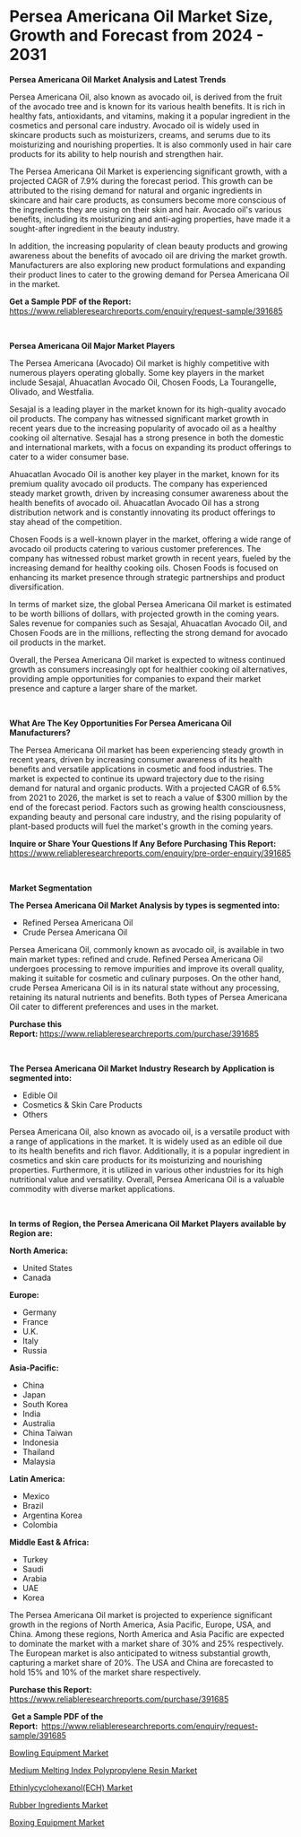 <p><h1>Persea Americana Oil Market Size, Growth and Forecast from 2024 - 2031</h1></p><p><strong>Persea Americana Oil Market Analysis and Latest Trends</strong></p>
<p><p>Persea Americana Oil, also known as avocado oil, is derived from the fruit of the avocado tree and is known for its various health benefits. It is rich in healthy fats, antioxidants, and vitamins, making it a popular ingredient in the cosmetics and personal care industry. Avocado oil is widely used in skincare products such as moisturizers, creams, and serums due to its moisturizing and nourishing properties. It is also commonly used in hair care products for its ability to help nourish and strengthen hair.</p><p>The Persea Americana Oil Market is experiencing significant growth, with a projected CAGR of 7.9% during the forecast period. This growth can be attributed to the rising demand for natural and organic ingredients in skincare and hair care products, as consumers become more conscious of the ingredients they are using on their skin and hair. Avocado oil's various benefits, including its moisturizing and anti-aging properties, have made it a sought-after ingredient in the beauty industry.</p><p>In addition, the increasing popularity of clean beauty products and growing awareness about the benefits of avocado oil are driving the market growth. Manufacturers are also exploring new product formulations and expanding their product lines to cater to the growing demand for Persea Americana Oil in the market.</p></p>
<p><strong>Get a Sample PDF of the Report:&nbsp;</strong> <a href="https://www.reliableresearchreports.com/enquiry/request-sample/391685">https://www.reliableresearchreports.com/enquiry/request-sample/391685</a></p>
<p>&nbsp;</p>
<p><strong>Persea Americana Oil Major Market Players</strong></p>
<p><p>The Persea Americana (Avocado) Oil market is highly competitive with numerous players operating globally. Some key players in the market include Sesajal, Ahuacatlan Avocado Oil, Chosen Foods, La Tourangelle, Olivado, and Westfalia. </p><p>Sesajal is a leading player in the market known for its high-quality avocado oil products. The company has witnessed significant market growth in recent years due to the increasing popularity of avocado oil as a healthy cooking oil alternative. Sesajal has a strong presence in both the domestic and international markets, with a focus on expanding its product offerings to cater to a wider consumer base. </p><p>Ahuacatlan Avocado Oil is another key player in the market, known for its premium quality avocado oil products. The company has experienced steady market growth, driven by increasing consumer awareness about the health benefits of avocado oil. Ahuacatlan Avocado Oil has a strong distribution network and is constantly innovating its product offerings to stay ahead of the competition. </p><p>Chosen Foods is a well-known player in the market, offering a wide range of avocado oil products catering to various customer preferences. The company has witnessed robust market growth in recent years, fueled by the increasing demand for healthy cooking oils. Chosen Foods is focused on enhancing its market presence through strategic partnerships and product diversification. </p><p>In terms of market size, the global Persea Americana Oil market is estimated to be worth billions of dollars, with projected growth in the coming years. Sales revenue for companies such as Sesajal, Ahuacatlan Avocado Oil, and Chosen Foods are in the millions, reflecting the strong demand for avocado oil products in the market. </p><p>Overall, the Persea Americana Oil market is expected to witness continued growth as consumers increasingly opt for healthier cooking oil alternatives, providing ample opportunities for companies to expand their market presence and capture a larger share of the market.</p></p>
<p>&nbsp;</p>
<p><strong>What Are The Key Opportunities For Persea Americana Oil Manufacturers?</strong></p>
<p><p>The Persea Americana Oil market has been experiencing steady growth in recent years, driven by increasing consumer awareness of its health benefits and versatile applications in cosmetic and food industries. The market is expected to continue its upward trajectory due to the rising demand for natural and organic products. With a projected CAGR of 6.5% from 2021 to 2026, the market is set to reach a value of $300 million by the end of the forecast period. Factors such as growing health consciousness, expanding beauty and personal care industry, and the rising popularity of plant-based products will fuel the market's growth in the coming years.</p></p>
<p><strong>Inquire or Share Your Questions If Any Before Purchasing This Report:</strong> <a href="https://www.reliableresearchreports.com/enquiry/pre-order-enquiry/391685">https://www.reliableresearchreports.com/enquiry/pre-order-enquiry/391685</a></p>
<p>&nbsp;</p>
<p><strong>Market Segmentation</strong></p>
<p><strong>The Persea Americana Oil Market Analysis by types is segmented into:</strong></p>
<p><ul><li>Refined Persea Americana Oil</li><li>Crude Persea Americana Oil</li></ul></p>
<p><p>Persea Americana Oil, commonly known as avocado oil, is available in two main market types: refined and crude. Refined Persea Americana Oil undergoes processing to remove impurities and improve its overall quality, making it suitable for cosmetic and culinary purposes. On the other hand, crude Persea Americana Oil is in its natural state without any processing, retaining its natural nutrients and benefits. Both types of Persea Americana Oil cater to different preferences and uses in the market.</p></p>
<p><strong>Purchase this Report:&nbsp;</strong><a href="https://www.reliableresearchreports.com/purchase/391685">https://www.reliableresearchreports.com/purchase/391685</a></p>
<p>&nbsp;</p>
<p><strong>The Persea Americana Oil Market Industry Research by Application is segmented into:</strong></p>
<p><ul><li>Edible Oil</li><li>Cosmetics & Skin Care Products</li><li>Others</li></ul></p>
<p><p>Persea Americana Oil, also known as avocado oil, is a versatile product with a range of applications in the market. It is widely used as an edible oil due to its health benefits and rich flavor. Additionally, it is a popular ingredient in cosmetics and skin care products for its moisturizing and nourishing properties. Furthermore, it is utilized in various other industries for its high nutritional value and versatility. Overall, Persea Americana Oil is a valuable commodity with diverse market applications.</p></p>
<p>&nbsp;</p>
<p><strong>In terms of Region, the Persea Americana Oil Market Players available by Region are:</strong></p>
<p>
    <p> <strong> North America: </strong>
        <ul>
            <li>United States</li>
            <li>Canada</li>
        </ul>
        </p> 
    <p> <strong> Europe: </strong>
        <ul>
            <li>Germany</li>
            <li>France</li>
            <li>U.K.</li>
            <li>Italy</li>
            <li>Russia</li>
        </ul>
        </p> 
    <p> <strong> Asia-Pacific: </strong>
        <ul>
            <li>China</li>
            <li>Japan</li>
            <li>South Korea</li>
            <li>India</li>
            <li>Australia</li>
            <li>China Taiwan</li>
            <li>Indonesia</li>
            <li>Thailand</li>
            <li>Malaysia</li>
        </ul>
        </p> 
    <p> <strong> Latin America: </strong>
        <ul>
            <li>Mexico</li>
            <li>Brazil</li>
            <li>Argentina Korea</li>
            <li>Colombia</li>
        </ul>
        </p> 
    <p> <strong> Middle East & Africa: </strong>
        <ul>
            <li>Turkey</li>
            <li>Saudi</li>
            <li>Arabia</li>
            <li>UAE</li>
            <li>Korea</li>
        </ul>
    </p>
    </p>
<p><p>The Persea Americana Oil market is projected to experience significant growth in the regions of North America, Asia Pacific, Europe, USA, and China. Among these regions, North America and Asia Pacific are expected to dominate the market with a market share of 30% and 25% respectively. The European market is also anticipated to witness substantial growth, capturing a market share of 20%. The USA and China are forecasted to hold 15% and 10% of the market share respectively.</p></p>
<p><strong>Purchase this Report: </strong><a href="https://www.reliableresearchreports.com/purchase/391685">https://www.reliableresearchreports.com/purchase/391685</a></p>
<p>&nbsp;<strong>Get a Sample PDF of the Report:&nbsp;&nbsp;</strong><a href="https://www.reliableresearchreports.com/enquiry/request-sample/391685">https://www.reliableresearchreports.com/enquiry/request-sample/391685</a></p>
<p><strong></strong></p>
<p><p><a href="https://view.publitas.com/reportprime-1/bowling-equipment-market-analysis-examines-its-scope-on-growth-opportunities-and-forecasted-trends-spanning-from-2024-to-2031/">Bowling Equipment Market</a></p><p><a href="https://frill-swim-3cd.notion.site/Medium-Melting-Index-Polypropylene-Resin-Market-Research-Report-The-Key-To-Successful-Business-Stra-1d99856d023c4e8da6f934e28a289a47">Medium Melting Index Polypropylene Resin Market</a></p><p><a href="https://spotless-saver-8fd.notion.site/Ethinlycyclohexanol-ECH-Market-Size-and-Examines-its-Market-Scope-with-a-Primary-Focus-on-Growth--6d55edec90a34a79a5f0c7517a293877">Ethinlycyclohexanol(ECH) Market</a></p><p><a href="https://gentle-editor-9db.notion.site/Rubber-Ingredients-Market-Size-Reflecting-a-Forecast-Till-2031-Market-By-Type-By-Application-and-B-f0ab8d1b4b014c9d834479d380d212ac">Rubber Ingredients Market</a></p><p><a href="https://view.publitas.com/reportprime-1/boxing-equipment-market-furnish-information-about-market-size-market-share-market-dynamics-and-projections-spanning-from-2024-to-2031/">Boxing Equipment Market</a></p></p>